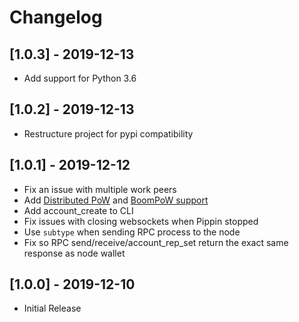 # Changelog

## [1.0.3] - 2019-12-13

- Add support for Python 3.6

## [1.0.2] - 2019-12-13

- Restructure project for pypi compatibility

## [1.0.1] - 2019-12-12

- Fix an issue with multiple work peers
- Add [Distributed PoW](https://dpow.nanocenter.org) and [BoomPoW support](https://bpow.banano.cc)
- Add account_create to CLI
- Fix issues with closing websockets when Pippin stopped
- Use `subtype` when sending RPC process to the node
- Fix so RPC send/receive/account_rep_set return the exact same response as node wallet

## [1.0.0] - 2019-12-10

- Initial Release